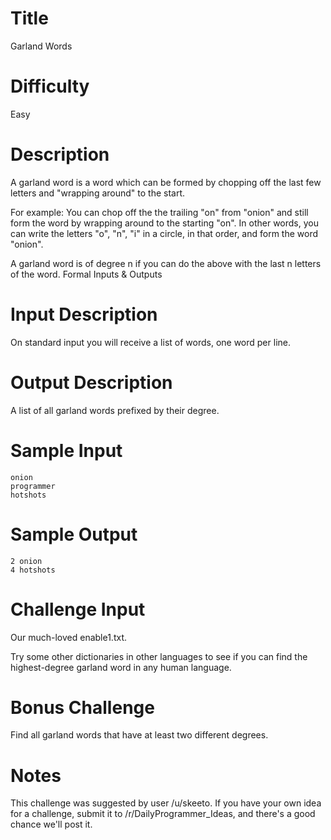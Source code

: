# Title

Garland Words

# Difficulty

Easy

# Description

A garland word is a word which can be formed by chopping off the last few letters and "wrapping around" to the start.

For example: You can chop off the the trailing "on" from "onion" and still form the word by wrapping around to the starting "on". In other words, you can write the letters "o", "n", "i" in a circle, in that order, and form the word "onion".

A garland word is of degree n if you can do the above with the last n letters of the word.
Formal Inputs & Outputs

# Input Description

On standard input you will receive a list of words, one word per line.

# Output Description

A list of all garland words prefixed by their degree.

# Sample Input

    onion
    programmer
    hotshots

# Sample Output

    2 onion
    4 hotshots

# Challenge Input

Our much-loved enable1.txt.

Try some other dictionaries in other languages to see if you can find the highest-degree garland word in any human language.

# Bonus Challenge

Find all garland words that have at least two different degrees.

# Notes

This challenge was suggested by user /u/skeeto. If you have your own idea for a challenge, submit it to /r/DailyProgrammer_Ideas, and there's a good chance we'll post it.
